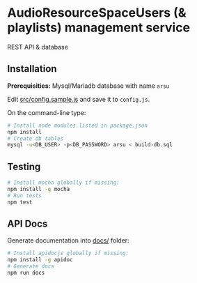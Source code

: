 # AudioResourceSpaceUsers (& playlists) management service

REST API & database

## Installation

**Prerequisities:** Mysql/Mariadb database with name `arsu`

Edit [src/config.sample.js](src/config.sample.js) and save it to `config.js`.

On the command-line type:

```sh
# Install node modules listed in package.json
npm install
# Create db tables
mysql -u<DB_USER> -p<DB_PASSWORD> arsu < build-db.sql
```
## Testing

```sh
# Install mocha globally if missing:
npm install -g mocha 
# Run tests
npm test
```

## API Docs

Generate documentation into [docs/](docs/) folder:

```sh
# Install apidocjs globally if missing:
npm install -g apidoc 
# Generate docs
npm run docs
```
